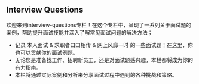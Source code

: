 ## Interview Questions

欢迎来到interview-questions专栏！在这个专栏中，呈现了一系列关于面试题的案例，帮助提升面试技能并深入了解常见面试问题的解决方法；
* 记录 本人面试 &amp; 求职者口口相传 &amp; 网上风靡一时 的一些面试题！在这里，你也可以贡献你的面试例题。
* 无论您是准备找工作、招聘新员工，还是对面试题感兴趣，本栏都将成为你的有力指南。
* 本栏将通过实际案例和分析来分享面试过程中遇到的各种挑战和策略。
